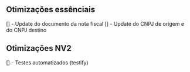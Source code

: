 ## Otimizações essênciais
[] - Update do documento da nota fiscal
[] - Update do CNPJ de origem e do CNPJ destino

## Otimizações NV2
[] - Testes automatizados (testify)


